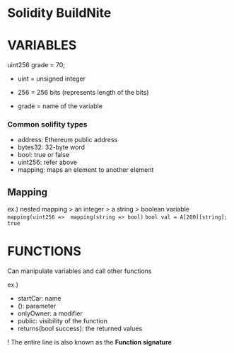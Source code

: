 # Solidity BuildNite

# VARIABLES

uint256 grade = 70;

* uint = unsigned integer

* 256 = 256 bits (represents length of the bits)

* grade = name of the variable


### Common solifity types
* address: Ethereum public address
* bytes32: 32-byte word
* bool: true or false
* uint256: refer above
* mapping: maps an element to another element


## Mapping

ex.) nested mapping > an integer > a string > boolean variable
`
mapping(uint256 => 
mapping(string => bool)
`
`
bool val = A[200][string]; true
`
# FUNCTIONS
Can manipulate variables and call other functions

ex.) 
* startCar: name
* (): parameter
* onlyOwner: a modifier
* public: visibility of the function
* returns(bool success): the returned values

! The entire line is also known as the **Function signature**
